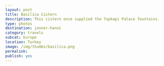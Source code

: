 ```yaml
---
layout: post
title: Basilica Cistern
description: This cistern once supplied the Topkapi Palace fountains. 
type: photos
destination: jenner-hanni
category: travels
subcat: Europe
location: Turkey
image: /img/thumbs/basilica.png
permalink: 
publish: yes
---
```


<p><a href="https://jenner.smugmug.com/Europe/2009-Basilica-Cistern-Istanbul/i-Mz8LD77/0/M/DSCF2259-M.jpg">
<img src="https://jenner.smugmug.com/Europe/2009-Basilica-Cistern-Istanbul/i-Mz8LD77/0/M/DSCF2259-M.jpg" alt=""></a></p>

<p><a href="https://jenner.smugmug.com/Europe/2009-Basilica-Cistern-Istanbul/i-7shgW9S/0/M/DSCF2258-M.jpg">
<img src="https://jenner.smugmug.com/Europe/2009-Basilica-Cistern-Istanbul/i-7shgW9S/0/M/DSCF2258-M.jpg" alt=""></a></p>

<p><a href="https://jenner.smugmug.com/Europe/2009-Basilica-Cistern-Istanbul/i-mP2pvhq/0/M/DSCF2297-M.jpg">
<img src="https://jenner.smugmug.com/Europe/2009-Basilica-Cistern-Istanbul/i-mP2pvhq/0/M/DSCF2297-M.jpg" alt=""></a></p>

<p><a href="https://jenner.smugmug.com/Europe/2009-Basilica-Cistern-Istanbul/i-JBBzPmm/0/M/DSCF2299-M.jpg">
<img src="https://jenner.smugmug.com/Europe/2009-Basilica-Cistern-Istanbul/i-JBBzPmm/0/M/DSCF2299-M.jpg" alt=""></a></p>

<p><a href="https://jenner.smugmug.com/Europe/2009-Basilica-Cistern-Istanbul/i-Jp8vRqq/0/M/DSCF2300-M.jpg">
<img src="https://jenner.smugmug.com/Europe/2009-Basilica-Cistern-Istanbul/i-Jp8vRqq/0/M/DSCF2300-M.jpg" alt=""></a></p>

<p><a href="https://jenner.smugmug.com/Europe/2009-Basilica-Cistern-Istanbul/i-xzj5f6g/0/M/DSCF2307-M.jpg">
<img src="https://jenner.smugmug.com/Europe/2009-Basilica-Cistern-Istanbul/i-xzj5f6g/0/M/DSCF2307-M.jpg" alt=""></a></p>

<p><a href="https://jenner.smugmug.com/Europe/2009-Basilica-Cistern-Istanbul/i-8rJ3bJn/0/M/DSCF2313-M.jpg">
<img src="https://jenner.smugmug.com/Europe/2009-Basilica-Cistern-Istanbul/i-8rJ3bJn/0/M/DSCF2313-M.jpg" alt=""></a></p>

<p><a href="https://jenner.smugmug.com/Europe/2009-Basilica-Cistern-Istanbul/i-268XwvM/0/M/DSCF2317-M.jpg">
<img src="https://jenner.smugmug.com/Europe/2009-Basilica-Cistern-Istanbul/i-268XwvM/0/M/DSCF2317-M.jpg" alt=""></a></p>


